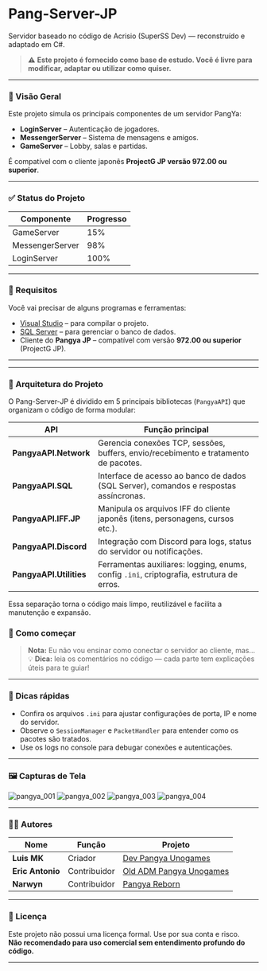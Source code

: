 # Pang-Server-JP

Servidor baseado no código de Acrisio (SuperSS Dev) — reconstruído e adaptado em C#.

> ⚠️ **Este projeto é fornecido como base de estudo. Você é livre para modificar, adaptar ou utilizar como quiser.**

---
 ### 📌 Visão Geral

Este projeto simula os principais componentes de um servidor PangYa:

- **LoginServer** – Autenticação de jogadores.
- **MessengerServer** – Sistema de mensagens e amigos.
- **GameServer** – Lobby, salas e partidas.

É compatível com o cliente japonês **ProjectG JP versão 972.00 ou superior**.

---
### ✅ Status do Projeto

| Componente       | Progresso |
|------------------|-----------|
| GameServer       | 15%       |
| MessengerServer  | 98%       |
| LoginServer      | 100%        |

---

### 🧩 Requisitos

Você vai precisar de alguns programas e ferramentas:

- [Visual Studio](https://visualstudio.microsoft.com/pt-br/) – para compilar o projeto.
- [SQL Server](https://www.microsoft.com/pt-br/sql-server/sql-server-downloads) – para gerenciar o banco de dados.
- Cliente do **Pangya JP** – compatível com versão **972.00 ou superior** (ProjectG JP).

---
---

### 🧱 Arquitetura do Projeto

O Pang-Server-JP é dividido em 5 principais bibliotecas (`PangyaAPI`) que organizam o código de forma modular:

| API                         | Função principal                                                                 |
|----------------------------|----------------------------------------------------------------------------------|
| **PangyaAPI.Network**      | Gerencia conexões TCP, sessões, buffers, envio/recebimento e tratamento de pacotes. |
| **PangyaAPI.SQL**          | Interface de acesso ao banco de dados (SQL Server), comandos e respostas assíncronas. |
| **PangyaAPI.IFF.JP**       | Manipula os arquivos IFF do cliente japonês (itens, personagens, cursos etc.).     |
| **PangyaAPI.Discord**      | Integração com Discord para logs, status do servidor ou notificações.             |
| **PangyaAPI.Utilities**    | Ferramentas auxiliares: logging, enums, config `.ini`, criptografia, estrutura de erros. |

Essa separação torna o código mais limpo, reutilizável e facilita a manutenção e expansão.

### 🚀 Como começar

> **Nota:** Eu não vou ensinar como conectar o servidor ao cliente, mas...  
> 💡 **Dica:** leia os comentários no código — cada parte tem explicações úteis para te guiar!

---

### 🧠 Dicas rápidas

- Confira os arquivos `.ini` para ajustar configurações de porta, IP e nome do servidor.
- Observe o `SessionManager` e `PacketHandler` para entender como os pacotes são tratados.
- Use os logs no console para debugar conexões e autenticações.

---

### 🖼️ Capturas de Tela

![pangya_001](https://cdn.discordapp.com/attachments/538368768380764161/1333100803023573063/image.png)
![pangya_002](https://cdn.discordapp.com/attachments/538368768380764161/1334356540345548820/image.png)
![pangya_003](https://cdn.discordapp.com/attachments/521180240542826498/1336607115162419241/image.png)
![pangya_004](https://cdn.discordapp.com/attachments/521180240542826498/1336607265955774555/image.png)

---

### 👨‍💻 Autores

| Nome           | Função         | Projeto                          |
|----------------|----------------|----------------------------------|
| **Luis MK**    | Criador        | [Dev Pangya Unogames](https://github.com/luismk)  
| **Eric Antonio** | Contribuidor | [Old ADM Pangya Unogames](https://github.com/eantoniobr)
| **Narwyn**     | Contribuidor   | [Pangya Reborn](https://github.com/Narwyn)

---

### 📜 Licença

Este projeto não possui uma licença formal. Use por sua conta e risco.  
**Não recomendado para uso comercial sem entendimento profundo do código.**

---
